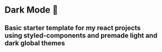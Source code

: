 # Dark Mode 🌙

## Basic starter template for my react projects using styled-components and premade light and dark global themes
